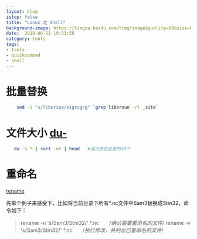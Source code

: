 ```yaml
---
layout: blog
istop: false
title: "Linux 之 Shell"
background-image: https://timgsa.baidu.com/timg?image&quality=80&size=b9999_10000&sec=1529677893935&di=ca0822ba046b06a333122b6c85249061&imgtype=0&src=http%3A%2F%2Fuploads.xuexila.com%2Fallimg%2F1511%2F646-15112G45223209.jpg
date:  2018-06-21 19:33:56
category: tools
tags:
- tools
- quickcommad
- shell
---
```



# 批量替换   
```bash
    sed -i "s/liberxue/xigrug/g" `grep liberxue -rl _site`
```

# 文件大小 <a href="https://www.jb51.net/article/108256.htm" title="Linux中du-查看文件夹大小并按大小进行排序详解">du-</a>
```bash
   du -s * | sort -nr | head   #选出排在前面的10个
```

# 重命名

 [rename](https://blog.csdn.net/qq_27803491/article/details/50404677)
 
 先举个例子来感受下，比如将当前目录下所有*.nc文件中Sam3替换成Stm32，命令如下：
 
> rename -n 's/Sam3/Stm32/' *.nc　　/*确认需要重命名的文件*/
> rename -v 's/Sam3/Stm32/' *.nc　　/*执行修改，并列出已重命名的文件*/
